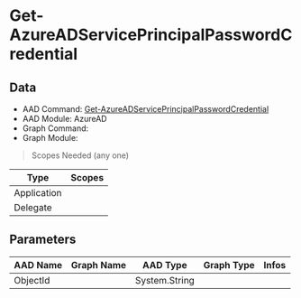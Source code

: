 # Get-AzureADServicePrincipalPasswordCredential

> 

## Data

+ AAD Command: [Get-AzureADServicePrincipalPasswordCredential](https://docs.microsoft.com/en-us/powershell/module/AzureAD/Get-AzureADServicePrincipalPasswordCredential)
+ AAD Module: AzureAD
+ Graph Command: [](https://docs.microsoft.com/en-us/powershell/module//)
+ Graph Module: 

> Scopes Needed (any one)

|Type|Scopes|
|---|---|
|Application||
|Delegate||

## Parameters

|AAD Name|Graph Name|AAD Type|Graph Type|Infos|
|---|---|---|---|---|
|ObjectId||System.String|||

